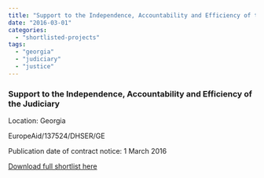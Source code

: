 ```yaml
---
title: "Support to the Independence, Accountability and Efficiency of the Judiciary in Georgia"
date: "2016-03-01"
categories: 
  - "shortlisted-projects"
tags: 
  - "georgia"
  - "judiciary"
  - "justice"
---
```


### Support to the Independence, Accountability and Efficiency of the Judiciary

Location: Georgia

EuropeAid/137524/DHSER/GE

Publication date of contract notice: 1 March 2016

[Download full shortlist here](http://epm.lv/files/shortlist_137524_Georgia_Judiciary.pdf)
